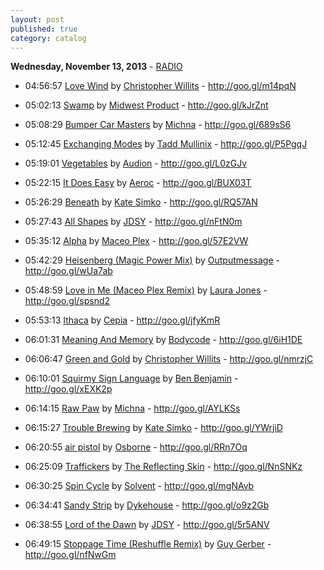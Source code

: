 ```yaml
---
layout: post
published: true
category: catalog
---
```


**Wednesday, November 13, 2013** - [RADIO](/2013/11/13/kate-simko-radio)

*   04:56:57  [Love Wind](http://goo.gl/CQ2Ggd) by [Christopher Willits](http://www.last.fm/music/Christopher+Willits) - http://goo.gl/m14pqN

*   05:02:13  [Swamp](http://goo.gl/wq0Kax) by [Midwest Product](http://www.last.fm/music/Midwest+Product) - http://goo.gl/kJrZnt

*   05:08:29  [Bumper Car Masters](http://goo.gl/DzaRbh) by [Michna](http://www.last.fm/music/Michna) - http://goo.gl/689sS6

*   05:12:45  [Exchanging Modes](http://goo.gl/yKlRZW) by [Tadd Mullinix](http://www.last.fm/music/Tadd+Mullinix) - http://goo.gl/P5PgqJ

*   05:19:01  [Vegetables](http://goo.gl/xYWhwT) by [Audion](http://www.last.fm/music/Audion) - http://goo.gl/L0zGJv

*   05:22:15  [It Does Easy](http://goo.gl/gnCDtz) by [Aeroc](http://www.last.fm/music/Aeroc) - http://goo.gl/BUX03T

*   05:26:29  [Beneath](http://goo.gl/i3qEhS) by [Kate Simko](http://www.last.fm/music/Kate+Simko) - http://goo.gl/RQ57AN

*   05:27:43  [All Shapes](http://goo.gl/qHm4A1) by [JDSY](http://www.last.fm/music/JDSY) - http://goo.gl/nFtN0m

*   05:35:12  [Alpha](http://goo.gl/1TIKD9) by [Maceo Plex](http://www.last.fm/music/Maceo+Plex) - http://goo.gl/57E2VW

*   05:42:29  [Heisenberg (Magic Power Mix)](http://goo.gl/D8z0Hr) by [Outputmessage](http://www.last.fm/music/Outputmessage) - http://goo.gl/wUa7ab

*   05:48:59  [Love in Me (Maceo Plex Remix)](http://goo.gl/8YiQxO) by [Laura Jones](http://www.last.fm/music/Laura+Jones) - http://goo.gl/spsnd2

*   05:53:13  [Ithaca](http://goo.gl/NIAiAW) by [Cepia](http://www.last.fm/music/Cepia) - http://goo.gl/jfyKmR

*   06:01:31  [Meaning And Memory](http://goo.gl/rCFCbu) by [Bodycode](http://www.last.fm/music/Bodycode) - http://goo.gl/6iH1DE

*   06:06:47  [Green and Gold](http://goo.gl/e4o4JV) by [Christopher Willits](http://www.last.fm/music/Christopher+Willits) - http://goo.gl/nmrzjC

*   06:10:01  [Squirmy Sign Language](http://goo.gl/jjOjMs) by [Ben Benjamin](http://www.last.fm/music/Ben+Benjamin) - http://goo.gl/xEXK2p

*   06:14:15  [Raw Paw](http://goo.gl/U5EjY5) by [Michna](http://www.last.fm/music/Michna) - http://goo.gl/AYLKSs

*   06:15:27  [Trouble Brewing](http://goo.gl/NfY2SC) by [Kate Simko](http://www.last.fm/music/Kate+Simko) - http://goo.gl/YWrjiD

*   06:20:55  [air pistol](http://goo.gl/UR9NHg) by [Osborne](http://www.last.fm/music/Osborne) - http://goo.gl/RRn7Oq

*   06:25:09  [Traffickers](http://goo.gl/MwGtVN) by [The Reflecting Skin](http://www.last.fm/music/The+Reflecting+Skin) - http://goo.gl/NnSNKz

*   06:30:25  [Spin Cycle](http://goo.gl/ECGL1P) by [Solvent](http://www.last.fm/music/Solvent) - http://goo.gl/mgNAvb

*   06:34:41  [Sandy Strip](http://goo.gl/8CpyvD) by [Dykehouse](http://www.last.fm/music/Dykehouse) - http://goo.gl/o9z2Gb

*   06:38:55  [Lord of the Dawn](http://goo.gl/VbUoef) by [JDSY](http://www.last.fm/music/JDSY) - http://goo.gl/5r5ANV

*   06:49:15  [Stoppage Time (Reshuffle Remix)](http://goo.gl/RKq6GS) by [Guy Gerber](http://www.last.fm/music/Guy+Gerber) - http://goo.gl/nfNwGm

